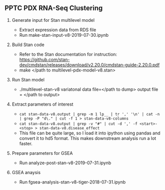 ## PPTC PDX RNA-Seq Clustering

1. Generate input for Stan multilevel model
	- Extract expression data from RDS file
	- Run make-stan-input-v8-2019-07-30.ipynb

2. Build Stan code 
	- Refer to the Stan documentation for instruction: https://github.com/stan-dev/cmdstan/releases/download/v2.20.0/cmdstan-guide-2.20.0.pdf
	- make </path to multilevel-pdx-model-v8.stan> 

3. Run Stan model
	- ./multilevel-stan-v8 variatonal data file=</path to dump> output file = </path to output> 

4. Extract parameters of interest 
	- `cat stan-data-v8.output | grep -m 1 lp__ | tr ',' '\n' | cat -n | grep -P "d\." | cut -f 1 > stan-data-v8-columns`
	- `cat stan-data-v8.output | grep -v "#" | cut -d ',' -f <start>-<stop> > stan-data-v8.disease_effect`
	- This file can be quite large, so I load it into ipython using pandas and convert it to hd5 format. This makes downstream analysis run a lot faster.

5. Prepare parameters for GSEA 
	- Run analyze-post-stan-v8-2019-07-31.ipynb

6. GSEA anaysis
	- Run fgsea-analysis-stan-v8-tiger-2018-07-31.ipynb


